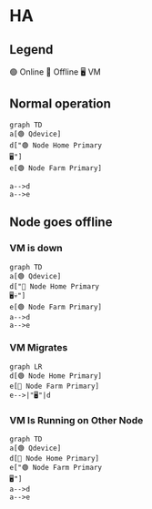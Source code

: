 # HA

## Legend

🟢 Online 🔴 Offline 🖥️ VM

## Normal operation

```mermaid
graph TD
a[🟢 Qdevice]
d["🟢 Node Home Primary
🖥️"]
e[🟢 Node Farm Primary]

a-->d
a-->e

```

## Node goes offline

### VM is down

```mermaid
graph TD
a[🟢 Qdevice]
d["🔴 Node Home Primary
🖥️💀"]
e[🟢 Node Farm Primary]
a-->d
a-->e

```

### VM Migrates

```mermaid
graph LR
d[🟢 Node Home Primary]
e[🔴 Node Farm Primary]
e-->|"🖥️"|d

```

### VM Is Running on Other Node

```mermaid
graph TD
a[🟢 Qdevice]
d[🔴 Node Home Primary]
e["🟢 Node Farm Primary
🖥️"]
a-->d
a-->e

```
